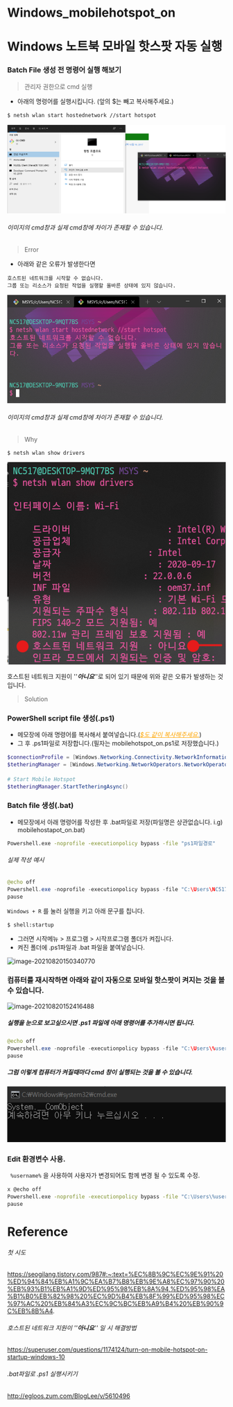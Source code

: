 # Windows_mobilehotspot_on

# Windows 노트북 모바일 핫스팟 자동 실행

### Batch File 생성 전 명령어 실행 해보기

> 관리자 권한으로 cmd 실행

- 아래의 명령어를 실행시킵니다. (앞의 $는 빼고 복사해주세요.)

```bash
$ netsh wlan start hostednetwork //start hotspot
```

![image-20210820134525333](https://raw.githubusercontent.com/KrGil/TIL/main/OS/Windows/Tools/Windows_mobilehotspot_on.assets/image-20210820134525333.png)

###### *이미지의 cmd창과 실제 cmd창에 차이가 존재할 수 있습니다.* 



> Error

- 아래와 같은 오류가 발생한다면

```
호스트된 네트워크를 시작할 수 없습니다.
그룹 또는 리소스가 요청된 작업을 실행할 올바른 상태에 있지 않습니다.
```

![image-20210820134936714](https://raw.githubusercontent.com/KrGil/TIL/main/OS/Windows/Tools/Windows_mobilehotspot_on.assets/image-20210820134936714.png)

###### *이미지의 cmd창과 실제 cmd창에 차이가 존재할 수 있습니다.* 



> Why

``` 
$ netsh wlan show drivers
```

![image-20210820135611098](Windows_mobilehotspot_on.assets/image-20210820135611098-16316869699353.png)

호스트된 네트워크 지원이 ''*__아니요__*''로 되어 있기 때문에 위와 같은 오류가 발생하는 것입니다.



> Solution

### PowerShell script file 생성(.ps1)

- 메모장에 아래 명령어를 복사해서 붙여넣습니다.(<span style="color:orange"><u>*$도 같이 복사해주세요.*</u></span>)
- 그 후 .ps1파일로 저장합니다.(필자는 mobilehotspot_on.ps1로 저장했습니다.)

```powershell
$connectionProfile = [Windows.Networking.Connectivity.NetworkInformation,Windows.Networking.Connectivity,ContentType=WindowsRuntime]::GetInternetConnectionProfile()
$tetheringManager = [Windows.Networking.NetworkOperators.NetworkOperatorTetheringManager,Windows.Networking.NetworkOperators,ContentType=WindowsRuntime]::CreateFromConnectionProfile($connectionProfile)

# Start Mobile Hotspot
$tetheringManager.StartTetheringAsync()
```

### Batch file 생성(.bat)
- 메모장에서 아래 명령어를 작성한 후 .bat파일로 저장(파일명은 상관없습니다. i.g) mobilehostapot_on.bat)


```bash
Powershell.exe -noprofile -executionpolicy bypass -file "ps1파일경로"
```
###### *실제 작성 예시*

```java
@echo off
Powershell.exe -noprofile -executionpolicy bypass -file "C:\Users\NC517\AppData\Roaming\Microsoft\Windows\Start Menu\Programs\Startup\mobilehotspot_on.ps1"
pause
```

```Windows + R``` 를 눌러 실행을 키고 아래 문구를 칩니다.

```
$ shell:startup
```

- 그러면 시작메뉴 > 프로그램 > 시작프로그램 폴더가 켜집니다.
- 켜진 폴더에 .ps1파일과 .bat 파일을 붙여넣습니다. 

![image-20210820150340770](Windows_mobilehotspot_on.assets/image-20210820150340770-16316869830635.png)



### 컴퓨터를 재시작하면 아래와 같이 자동으로 모바일 핫스팟이 켜지는 것을 볼 수 있습니다.

![image-20210820152416488](Windows_mobilehotspot_on.assets/image-20210820152416488-16316869953047.png)



##### 실행을 눈으로 보고싶으시면 .ps1 파일에 아래 명령어를 추가하시면 됩니다.

```java
@echo off
Powershell.exe -noprofile -executionpolicy bypass -file "C:\Users\%username%\AppData\Roaming\Microsoft\Windows\Start Menu\Programs\Startup\mobilehotspot_on.ps1"
pause
```

##### 그럼 이렇게 컴퓨터가 켜질때마다 cmd 창이 실행되는 것을 볼 수 있습니다.

![image-20210820152859833](Windows_mobilehotspot_on.assets/image-20210820152859833-16316870049759.png)

### Edit 환경변수 사용.

``` %username%``` 을 사용하여 사용자가 변경되어도 함께 변경 될 수 있도록 수정.

```bash
x @echo off
Powershell.exe -noprofile -executionpolicy bypass -file "C:\Users\%username%\AppData\Roaming\Microsoft\Windows\Start Menu\Programs\Startup\mobilehotspot_on.ps1"
pause
```







# Reference

###### 첫 시도

https://seogilang.tistory.com/987#:~:text=%EC%8B%9C%EC%9E%91%20%ED%94%84%EB%A1%9C%EA%B7%B8%EB%9E%A8%EC%97%90%20%EB%93%B1%EB%A1%9D%ED%95%98%EB%8A%94,%ED%95%98%EA%B1%B0%EB%82%98%20%EC%9D%B4%EB%8F%99%ED%95%98%EC%97%AC%20%EB%84%A3%EC%9C%BC%EB%A9%B4%20%EB%90%9C%EB%8B%A4.

###### 호스트된 네트워크 지원이 ''*__아니요__*'' 일 시 해결방법

https://superuser.com/questions/1174124/turn-on-mobile-hotspot-on-startup-windows-10

###### .bat파일로 .ps1 실행시키기

http://egloos.zum.com/BlogLee/v/5610496

